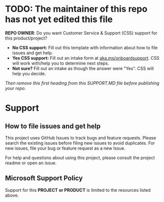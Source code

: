 # TODO: The maintainer of this repo has not yet edited this file

**REPO OWNER**: Do you want Customer Service & Support (CSS) support for this product/project?

- **No CSS support:** Fill out this template with information about how to file issues and get help.
- **Yes CSS support:** Fill out an intake form at [aka.ms/onboardsupport](https://aka.ms/onboardsupport). CSS will work with/help you to determine next steps.
- **Not sure?** Fill out an intake as though the answer were "Yes". CSS will help you decide.

_Then remove this first heading from this SUPPORT.MD file before publishing your repo._

# Support

## How to file issues and get help

This project uses GitHub Issues to track bugs and feature requests. Please search the existing
issues before filing new issues to avoid duplicates. For new issues, file your bug or
feature request as a new Issue.

For help and questions about using this project, please consult the project readme or open an issue.

## Microsoft Support Policy

Support for this **PROJECT or PRODUCT** is limited to the resources listed above.
